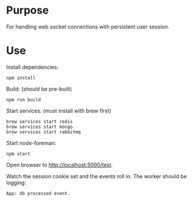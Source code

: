 Purpose
=======
For handling web socket connections with persistent user session.

Use
===
Install dependencies:
```
npm install
```

Build: (should be pre-built)
```
npm run build
```

Start services: (must install with brew first)
```
brew services start redis
brew services start mongo
brew services start rabbitmq
```

Start node-foreman:
```
npm start
```

Open browser to <http://localhost:5000/test>.

Watch the session cookie set and the events roll in. The worker should be logging:
```
App: db processed event.
```